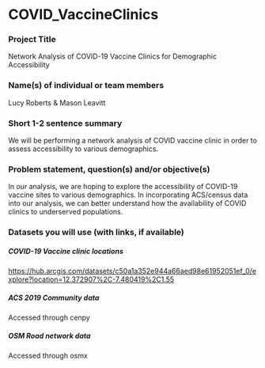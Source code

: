 # COVID_VaccineClinics 

### Project Title 
Network Analysis of COVID-19 Vaccine Clinics for Demographic Accessibility

### Name(s) of individual or team members
Lucy Roberts & Mason Leavitt

### Short 1-2 sentence summary
We will be performing a network analysis of COVID vaccine clinic in order to assess accessibility to various demographics. 

### Problem statement, question(s) and/or objective(s)
In our analysis, we are hoping to explore the accessibility of COVID-19 vaccine sites to various demographics. In incorporating ACS/census data into our analysis, we can better understand how the availability of COVID clinics to underserved populations.

### Datasets you will use (with links, if available)
##### COVID-19 Vaccine clinic locations
https://hub.arcgis.com/datasets/c50a1a352e944a66aed98e61952051ef_0/explore?location=12.372907%2C-7.480419%2C1.55
##### ACS 2019 Community data
Accessed through cenpy
##### OSM Road network data
Accessed through osmx
